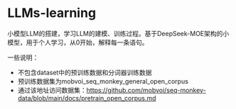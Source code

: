 # LLMs-learning
小模型LLM的搭建，学习LLM的建模、训练过程。基于DeepSeek-MOE架构的小模型，用于个人学习，从0开始，解释每一条语句。

一些说明：
- 不包含dataset中的预训练数据和分词器训练数据  
- 预训练数据集为mobvoi_seq_monkey_general_open_corpus  
- 通过该地址访问数据集：https://github.com/mobvoi/seq-monkey-data/blob/main/docs/pretrain_open_corpus.md
